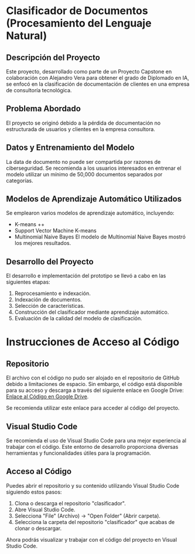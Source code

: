 # Clasificador de Documentos (Procesamiento del Lenguaje Natural)

## Descripción del Proyecto
Este proyecto, desarrollado como parte de un Proyecto Capstone en colaboración con Alejandro Vera para obtener el grado de Diplomado en IA, se enfocó en la clasificación de documentación de clientes en una empresa de consultoría tecnológica.

## Problema Abordado
El proyecto se originó debido a la pérdida de documentación no estructurada de usuarios y clientes en la empresa consultora.

## Datos y Entrenamiento del Modelo
La data de documento no puede ser compartida por razones de ciberseguridad. Se recomienda a los usuarios interesados en entrenar el modelo utilizar un mínimo de 50,000 documentos separados por categorías. 

## Modelos de Aprendizaje Automático Utilizados
Se emplearon varios modelos de aprendizaje automático, incluyendo:
- K-means ++
- Support Vector Machine K-means
- Multinomial Naive Bayes
El modelo de Multinomial Naive Bayes mostró los mejores resultados.

## Desarrollo del Proyecto
El desarrollo e implementación del prototipo se llevó a cabo en las siguientes etapas:
1. Reprocesamiento e indexación.
2. Indexación de documentos.
3. Selección de características.
4. Construcción del clasificador mediante aprendizaje automático.
5. Evaluación de la calidad del modelo de clasificación.

# Instrucciones de Acceso al Código

## Repositorio
El archivo con el código no pudo ser alojado en el repositorio de GitHub debido a limitaciones de espacio. Sin embargo, el código está disponible para su acceso y descarga a través del siguiente enlace en Google Drive: [Enlace al Código en Google Drive](https://drive.google.com/drive/folders/1AeVCKgpDLWBkXCFhgJuNl5btixgOHKZA?usp=sharing).

Se recomienda utilizar este enlace para acceder al código del proyecto.

## Visual Studio Code
Se recomienda el uso de Visual Studio Code para una mejor experiencia al trabajar con el código. Este entorno de desarrollo proporciona diversas herramientas y funcionalidades útiles para la programación.

## Acceso al Código
Puedes abrir el repositorio y su contenido utilizando Visual Studio Code siguiendo estos pasos:
1. Clona o descarga el repositorio "clasificador".
2. Abre Visual Studio Code.
3. Selecciona "File" (Archivo) -> "Open Folder" (Abrir carpeta).
4. Selecciona la carpeta del repositorio "clasificador" que acabas de clonar o descargar.

Ahora podrás visualizar y trabajar con el código del proyecto en Visual Studio Code.

